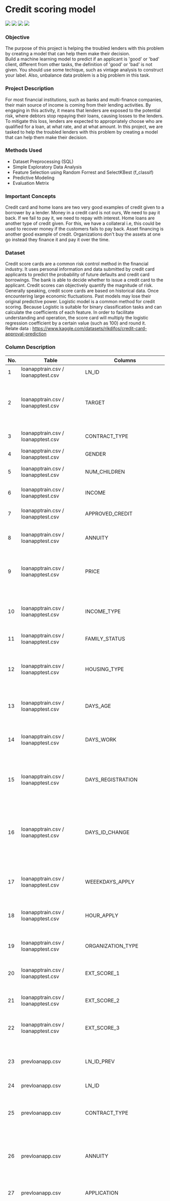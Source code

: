 # Credit scoring model
[![](https://img.shields.io/badge/-Python-blue)](#) [![](https://img.shields.io/badge/-MySQL-blue)](#) [![](https://img.shields.io/badge/-tensorflow-green)](#) [![](https://img.shields.io/badge/-Ensemble_model-green)](#)  
  
### Objective
The purpose of this project is helping the troubled lenders with this problem by creating a model that can help them make their decision.  
Build a machine learning model to predict if an applicant is 'good' or 'bad' client, different from other tasks, the definition of 'good' or 'bad' is not given. You should use some techique, such as vintage analysis to construct your label. Also, unbalance data problem is a big problem in this task.  

### Project Description
For most financial institutions, such as banks and multi-finance companies, their main source of income is coming from their lending activities. By engaging in this activity, it means that lenders are exposed to the potential risk, where debtors stop repaying their loans, causing losses to the lenders. To mitigate this loss, lenders are expected to appropriately choose who are qualified for a loan, at what rate, and at what amount.
In this project, we are tasked to help the troubled lenders with this problem by creating a model that can help them make their decision. 

### Methods Used
* Dataset Preprocessing (SQL)
* Simple Exploratory Data Analysis
* Feature Selection using Random Forrest and SelectKBest (f_classif)
* Predictive Modeling
* Evaluation Metrix

### Important Concepts
Credit card and home loans are two very good examples of credit given to a borrower by a lender. Money in a credit card is not ours, We need to pay it back. If we fail to pay it, we need to repay with interest. Home loans are another type of credit given. For this, we have a collateral i.e, this could be used to recover money if the customers fails to pay back. Asset financing is another good example of credit. Organizations don't buy the assets at one go instead they finance it and pay it over the time.  

### Dataset
Credit score cards are a common risk control method in the financial industry. It uses personal information and data submitted by credit card applicants to predict the probability of future defaults and credit card borrowings. The bank is able to decide whether to issue a credit card to the applicant. Credit scores can objectively quantify the magnitude of risk.  
Generally speaking, credit score cards are based on historical data. Once encountering large economic fluctuations. Past models may lose their original predictive power. Logistic model is a common method for credit scoring. Because Logistic is suitable for binary classification tasks and can calculate the coefficients of each feature. In order to facilitate understanding and operation, the score card will multiply the logistic regression coefficient by a certain value (such as 100) and round it.  
Relate data : https://www.kaggle.com/datasets/rikdifos/credit-card-approval-prediction

### Column Description
No. | Table | Columns | Description
--- | ----- | ------- | -----------
1 | loanapptrain.csv / loanapptest.csv | LN_ID | Loan ID
2 | loanapptrain.csv / loanapptest.csv | TARGET | Target variable ( 1 = client with late payment more than x days; 0 = all other cases)
3 | loanapptrain.csv / loanapptest.csv | CONTRACT_TYPE | Identification if loan is cash or revolving
4 | loanapptrain.csv / loanapptest.csv | GENDER | Gender of the client
5 | loanapptrain.csv / loanapptest.csv | NUM_CHILDREN | Number of children the client has
6 | loanapptrain.csv / loanapptest.csv | INCOME | Monthly income of the client
7 | loanapptrain.csv / loanapptest.csv | APPROVED_CREDIT | Approved credit amount of the loan
8 | loanapptrain.csv / loanapptest.csv | ANNUITY | Loan annuity (amount that must be paid monthly)
9 | loanapptrain.csv / loanapptest.csv | PRICE | For consumer loans it is the price of the goods for which the loan is given
10 | loanapptrain.csv / loanapptest.csv | INCOME_TYPE | Clients income type (businessman, working, maternity leave,...)
11 | loanapptrain.csv / loanapptest.csv | FAMILY_STATUS | Family status of the client
12 | loanapptrain.csv / loanapptest.csv | HOUSING_TYPE | What is the housing situation of the client (renting, living with parents,...)
13 | loanapptrain.csv / loanapptest.csv | DAYS_AGE | Client's age in days at the time of application
14 | loanapptrain.csv / loanapptest.csv | DAYS_WORK | How many days before the application the person started current job
15 | loanapptrain.csv / loanapptest.csv | DAYS_REGISTRATION | How many days before the application did client change his registration
16 | loanapptrain.csv / loanapptest.csv | DAYS_ID_CHANGE | How many days before the application did client change the identity document with which he applied for the loan
17 | loanapptrain.csv / loanapptest.csv | WEEEKDAYS_APPLY | On which day of the week did the client apply for the loan
18 | loanapptrain.csv / loanapptest.csv | HOUR_APPLY | Approximately at what hour did the client apply for the loan
19 | loanapptrain.csv / loanapptest.csv | ORGANIZATION_TYPE | Type of organization where the client works
20 | loanapptrain.csv / loanapptest.csv | EXT_SCORE_1 | Normalized score from the external data source
21 | loanapptrain.csv / loanapptest.csv | EXT_SCORE_2 | Normalized score from external data source
22 | loanapptrain.csv / loanapptest.csv | EXT_SCORE_3 | Normalized score from external data source
23 | prevloanapp.csv | LN_ID_PREV | ID of previous loan (One loan can have 0,1,2 or more previous loan application)
24 | prevloanapp.csv | LN_ID | Loan_ID
25 | prevloanapp.csv | CONTRACT_TYPE | Contract product type (Cash loan, consumer loan,...) of the previous application
26 | prevloanapp.csv | ANNUITY | Loan annuity (amount that must be paid monthly) of the previous application
27 | prevloanapp.csv | APPLICATION | For how much credit did client ask on the previous application
28 | prevloanapp.csv | APPROVED_CREDIT | Final approved credit ammount on the previous application. This differs from APPLICATION in a way that the APPLICATION is the ammount for which the client initially applied for, but during our approval process, he could have received differend amount (AMT_CREDIT)
29 | prevloanapp.csv | AMT_DOWN_PAYMENT | Down payment on the previous application
30 | prevloanapp.csv | PRICE | For consumer loans, it is the price of the goods for which the loan is given
31 | prevloanapp.csv | WEEKDAYS_APPLY | On which day of the week did the client apply for the previous loan
32 | prevloanapp.csv | HOUR_APPLY | Approximately at what hour did the client apply for the previous loan
33 | prevloanapp.csv | CONTRACT_STATUS | Contract status (approved, cancelled,...) of previous application
34 | prevloanapp.csv | DAYS_DECISION | Relative to current application when was the decision about previous application made.
35 | prevloanapp.csv | TERM_PAYMENT | Term of previous credit at application of the previous application
36 | prevloanapp.csv | YIELD_GROUP | Grouped interest rate into small, medium and high of the previous application
37 | prevloanapp.csv | FIRST_DRAW | Relative to application date of current application when was the first disbursement of the previous application (in days)
38 | prevloanapp.csv | FIRST_DUE | Relative to application date of current application when was the first due supposed to be of the previous application (in days)
39 | prevloanapp.csv | TERMINATION | Relative to application date of current application when was the expected termination of the previous application
40 | prevloanapp.csv | NFLAG_INSURED_ON_APPROVAL | Did the client requested insurance during the previous application
41 | installment_payment.csv | LN_ID_PREV | ID of previous loan (One loan can have 0,1,2 or more previous loan application)
42 | installment_payment.csv | LN_ID | Loan ID
43 | installment_payment.csv | INST_NUMBER | On which installment we observe payment
44| installment_payment.csv | INST_DAYS | When the installment of previous credit was supposed to be paid (relative to application date of current loan)
45 | installment_payment.csv | PAY_DAYS | When was the installments of previous credit paid actually (relative to application date of current loan)
46 | installment_payment.csv | AMT_INST | What was the prescribed installment amount of previous credit on this installment
47 | installment_payment.csv | AMT_PAY | What the client actually paid on previous credit on this installment

1. Dataset Preparation
    - We've tried to import raw dataset directly using Python Library `(Pandas and Dask)` but we encountered problems due to our less sufficiency memory size. We decided to use another method.
    - We decided to do formatting the raw CSV dataset using both Microsoft Excel and SQL combined.
    - First, we did CSV formatting using Microsoft Excel, replaced the blank values with Null to avoid truncated data warning in SQL, removed thousand separator and then saved it.
    - After that, we imported the formatted CSV to SQL using `LOAD DATA INFILE` Query. The query was succesfull. In the end, we got 6 tables in 1 schema as equal to 6 raw CSV data we received.
    - After we joined some tables, we exported them into new sql and csv data. Then we proceed to Exploratory Data Analysis step. We decided to limit data rows for 15000 rows due to efficiency reason
2. Exploratory Data Analysis
    - Importing new formatted CSV
    - Descriptive Analysis
    - Client/Customer's Profiling
    - Client/Customer's Behaviour
3. Preprocessing
    - Value Encoding: This step is for preparing the dataset to be ready feature selected and modelled
    - Feature Selection : Correlation Analysis, Random Forrest, and SelectKBest (f_classif)
    - From the feature selection, we understand that; 'EXT_SCORE_1 is the most important feature in this credit risk modelling as followed by 'EXT_SCORE_3' and 'EXT_SCORE_2'
4. Model Building
    - Handling Imbalance Target
        - Oversampling using SMOTE
        - Undersampling using NearMiss
        - We knew that Oversampling technique has far better result than undersampling in handling imbalanced dataset. So, we decided to use oversampling technique in advance.
    - Logistic Regression before and after Tuning
    - Random Forrest Classifier before and after Tuning
    - Decision Tree Classifier before and after Tuning

### Evaluation Metrics in Data Train
#### 1. Random Forrest Before Tuning
No | Metrics | Score
-- | ------- | -----
1 | Accuracy | 0.8043
2 | Recall | 0.3467
3 | Precision | 0.1413
4 | ROC AUC Score | 0.5930
5 | F1 Score | 0.2008
#### 2. Neural Network
No | Metrics | Score
-- | ------- | -----
1 | Accuracy | 0.9291
2 | Recall | 0
3 | Precision | 0
4 | ROC AUC Score | 0.50
5 | F1 Score | 0

### Evaluation Metrics in Data Test
#### 1. Random Forrest
No | Metrics | Score
-- | ------- | -----
1 | Accuracy | 0.8043
#### 2. Neural Network
No | Metrics | Score
-- | ------- | -----
1 | Accuracy | 0.5119

### **Conclusion**
From the Evaluation Metrics, we understand that Random forest with Oversampling Technique Algorithm (SMOTE) has better accuracy ( 83.84% ) for the train dataset than Logistic Regression, Random Forrest and Decision Tree in both after tuned or before tuned. However, Evaluation Metrics show that Random Forrest algorithm has better accuracy, which is 80.43% in Test Dataset than Neural Network.




















